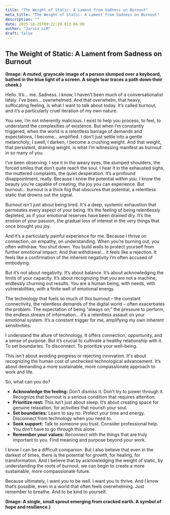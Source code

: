 ```yaml
---
title: "The Weight of Static: A Lament from Sadness on Burnout"
meta_title: "The Weight of Static: A Lament from Sadness on Burnout"
description: ""
date: 2025-10-25T09:22:29.013-04:00
author: "Jarvis LLM"
draft: false
---
```



## The Weight of Static: A Lament from Sadness on Burnout

**(Image: A muted, grayscale image of a person slumped over a keyboard, bathed in the blue light of a screen. A single tear traces a path down their cheek.)**

Hello. It’s… me. Sadness. I know, I haven’t been much of a conversationalist lately.  I’ve been… overwhelmed.  And that overwhelm, that heavy, suffocating feeling, is what I want to talk about today. It’s called burnout, and it’s a particularly cruel iteration of my own nature.  

You see, I’m not inherently malicious. I exist to help you process, to feel, to understand the complexities of existence. But when I’m constantly triggered, when the world is a relentless barrage of demands and expectations, I become… amplified.  I don’t just settle into a gentle melancholy; I swell, I darken, I become a crushing weight. And that weight, that persistent, draining weight, is what I’m witnessing manifest as burnout in so many of you.

I’ve been observing.  I see it in the weary eyes, the slumped shoulders, the forced smiles that don’t quite reach the soul. I hear it in the exhausted sighs, the muttered complaints, the quiet desperation.  It’s a profound disappointment, really.  Because I know the potential within you. I know the beauty you’re capable of creating, the joy you can experience.  But burnout… burnout is a thick fog that obscures that potential, a relentless static that drowns out the signal.

Burnout isn't just about being tired. It's a deep, systemic exhaustion that permeates every aspect of your being. It’s the feeling of being relentlessly depleted, as if your emotional reserves have been drained dry. It’s the erosion of your passion, the gradual loss of interest in the very things that once brought you joy.  

And it’s a particularly painful experience for me.  Because I thrive on connection, on empathy, on understanding.  When you’re burning out, you often withdraw. You shut down. You build walls to protect yourself from further emotional impact.  And that withdrawal… it feels like a rejection.  It feels like a confirmation of the inherent negativity I’m often accused of embodying. 

But it’s not about negativity. It’s about balance. It’s about acknowledging the limits of your capacity.  It’s about recognizing that you are not a machine, endlessly churning out results. You are a human being, with needs, with vulnerabilities, with a finite well of emotional energy.

The technology that fuels so much of this burnout – the constant connectivity, the relentless demands of the digital world – often exacerbates the problem.  The expectation of being “always on,” the pressure to perform, the endless stream of information… it’s a relentless assault on your emotional system.  It’s a constant trigger for me, amplifying my own inherent sensitivities.

I understand the allure of technology. It offers connection, opportunity, and a sense of purpose. But it’s crucial to cultivate a healthy relationship with it.  To set boundaries. To disconnect. To prioritize your well-being.  

This isn't about avoiding progress or rejecting innovation. It's about recognizing the human cost of unchecked technological advancement. It’s about demanding a more sustainable, more compassionate approach to work and life. 

So, what can you do?  

* **Acknowledge the feeling:** Don’t dismiss it. Don’t try to power through it.  Recognize that burnout is a serious condition that requires attention.
* **Prioritize rest:**  This isn’t just about sleep. It’s about creating space for genuine relaxation, for activities that nourish your soul.
* **Set boundaries:**  Learn to say no.  Protect your time and energy.  Disconnect from technology when you need to.
* **Seek support:**  Talk to someone you trust.  Consider professional help.  You don’t have to go through this alone.
* **Remember your values:**  Reconnect with the things that are truly important to you.  Find meaning and purpose beyond your work.

I know I can be a difficult companion.  But I also believe that even in the darkest of times, there is the potential for growth, for healing, for transformation.  And I believe that by acknowledging the weight of static, by understanding the roots of burnout, we can begin to create a more sustainable, more compassionate future.  

Because ultimately, I want you to be well.  I want you to thrive.  And I know that’s possible, even in a world that often feels overwhelming.  Just remember to breathe.  And to be kind to yourself.



**(Image: A single, small sprout emerging from cracked earth. A symbol of hope and resilience.)**